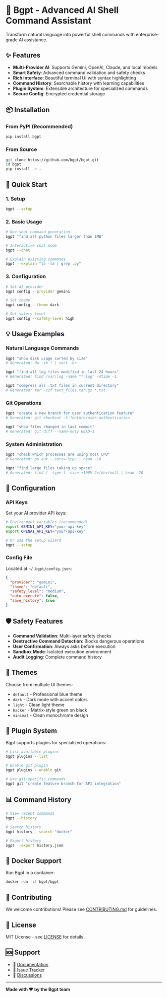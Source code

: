 # 🚀 Bgpt - Advanced AI Shell Command Assistant

Transform natural language into powerful shell commands with enterprise-grade AI assistance.

## ✨ Features

- **Multi-Provider AI**: Supports Gemini, OpenAI, Claude, and local models
- **Smart Safety**: Advanced command validation and safety checks
- **Rich Interface**: Beautiful terminal UI with syntax highlighting
- **Command History**: Searchable history with learning capabilities
- **Plugin System**: Extensible architecture for specialized commands
- **Secure Config**: Encrypted credential storage

## 📦 Installation

### From PyPI (Recommended)
```bash
pip install bgpt
```

### From Source
```bash
git clone https://github.com/bgpt/bgpt.git
cd bgpt
pip install -e .
```

## 🚀 Quick Start

### 1. Setup
```bash
bgpt --setup
```

### 2. Basic Usage
```bash
# One-shot command generation
bgpt "find all python files larger than 1MB"

# Interactive chat mode
bgpt --chat

# Explain existing commands
bgpt --explain "ls -la | grep .py"
```

### 3. Configuration
```bash
# Set AI provider
bgpt config --provider gemini

# Set theme
bgpt config --theme dark

# Set safety level
bgpt config --safety-level high
```

## 💡 Usage Examples

### Natural Language Commands
```bash
bgpt "show disk usage sorted by size"
# Generated: du -sh * | sort -hr

bgpt "find all log files modified in last 24 hours"
# Generated: find /var/log -name "*.log" -mtime -1

bgpt "compress all .txt files in current directory"
# Generated: tar -czf text_files.tar.gz *.txt
```

### Git Operations
```bash
bgpt "create a new branch for user authentication feature"
# Generated: git checkout -b feature/user-authentication

bgpt "show files changed in last commit"
# Generated: git diff --name-only HEAD~1
```

### System Administration
```bash
bgpt "check which processes are using most CPU"
# Generated: ps aux --sort=-%cpu | head -10

bgpt "find large files taking up space"
# Generated: find / -type f -size +100M 2>/dev/null | head -20
```

## 🔧 Configuration

### API Keys
Set your AI provider API keys:

```bash
# Environment variables (recommended)
export GEMINI_API_KEY="your-api-key"
export OPENAI_API_KEY="your-api-key"

# Or use the setup wizard
bgpt --setup
```

### Config File
Located at `~/.bgpt/config.json`:

```json
{
  "provider": "gemini",
  "theme": "default", 
  "safety_level": "medium",
  "auto_execute": false,
  "save_history": true
}
```

## 🛡️ Safety Features

- **Command Validation**: Multi-layer safety checks
- **Destructive Command Detection**: Blocks dangerous operations
- **User Confirmation**: Always asks before execution
- **Sandbox Mode**: Isolated execution environment
- **Audit Logging**: Complete command history

## 🎨 Themes

Choose from multiple UI themes:
- `default` - Professional blue theme
- `dark` - Dark mode with accent colors  
- `light` - Clean light theme
- `hacker` - Matrix-style green on black
- `minimal` - Clean monochrome design

## 🔌 Plugin System

Bgpt supports plugins for specialized operations:

```bash
# List available plugins
bgpt plugins --list

# Enable git plugin
bgpt plugins --enable git

# Use git-specific commands
bgpt git "create feature branch for API integration"
```

## 📊 Command History

```bash
# View recent commands
bgpt --history

# Search history
bgpt history --search "docker"

# Export history
bgpt --export history.json
```

## 🐳 Docker Support

Run Bgpt in a container:

```bash
docker run -it bgpt/bgpt
```

## 🤝 Contributing

We welcome contributions! Please see [CONTRIBUTING.md](CONTRIBUTING.md) for guidelines.

## 📝 License

MIT License - see [LICENSE](LICENSE) for details.

## 🆘 Support

- 📖 [Documentation](https://bgpt.dev/docs)
- 🐛 [Issue Tracker](https://github.com/bgpt/bgpt/issues)
- 💬 [Discussions](https://github.com/bgpt/bgpt/discussions)

---

**Made with ❤️ by the Bgpt team**
